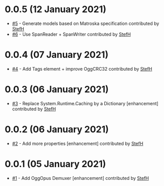 # 0.0.5 (12 January 2021)
- [#5](https://github.com/StefH/Matroska/pull/5) - Generate models based on Matroska specification contributed by [StefH](https://github.com/StefH)
- [#6](https://github.com/StefH/Matroska/pull/6) - Use SpanReader + SpanWriter contributed by [StefH](https://github.com/StefH)

# 0.0.4 (07 January 2021)
- [#4](https://github.com/StefH/Matroska/pull/4) - Add Tags element + improve OggCRC32 contributed by [StefH](https://github.com/StefH)

# 0.0.3 (06 January 2021)
- [#3](https://github.com/StefH/Matroska/pull/3) - Replace System.Runtime.Caching by a Dictionary [enhancement] contributed by [StefH](https://github.com/StefH)

# 0.0.2 (06 January 2021)
- [#2](https://github.com/StefH/Matroska/pull/2) - Add more properties [enhancement] contributed by [StefH](https://github.com/StefH)

# 0.0.1 (05 January 2021)
- [#1](https://github.com/StefH/Matroska/pull/1) - Add OggOpus Demuxer [enhancement] contributed by [StefH](https://github.com/StefH)

